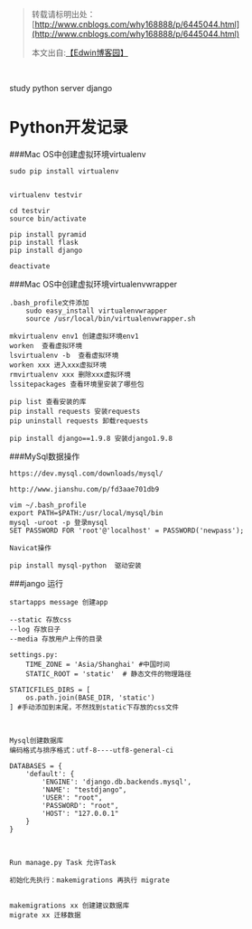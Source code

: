 > 转载请标明出处：
> [http://www.cnblogs.com/why168888/p/6445044.html](http://www.cnblogs.com/why168888/p/6445044.html)
>
>
> 本文出自:[【Edwin博客园】](http://www.cnblogs.com/why168888/)

<br/>



study python server django

# Python开发记录

###Mac OS中创建虚拟环境virtualenv

```
sudo pip install virtualenv


virtualenv testvir

cd testvir
source bin/activate

pip install pyramid
pip install flask
pip install django

deactivate
```


###Mac OS中创建虚拟环境virtualenvwrapper

```
.bash_profile文件添加
	sudo easy_install virtualenvwrapper
	source /usr/local/bin/virtualenvwrapper.sh

mkvirtualenv env1 创建虚拟环境env1
worken  查看虚拟环境
lsvirtualenv -b  查看虚拟环境
worken xxx 进入xxx虚拟环境
rmvirtualenv xxx 删除xxx虚拟环境
lssitepackages 查看环境里安装了哪些包

pip list 查看安装的库
pip install requests 安装requests
pip uninstall requests 卸载requests

pip install django==1.9.8 安装django1.9.8
```

###MySql数据操作

```
https://dev.mysql.com/downloads/mysql/

http://www.jianshu.com/p/fd3aae701db9

vim ~/.bash_profile
export PATH=$PATH:/usr/local/mysql/bin
mysql -uroot -p 登录mysql
SET PASSWORD FOR 'root'@'localhost' = PASSWORD('newpass');

Navicat操作

pip install mysql-python  驱动安装
```


###jango 运行

```
startapps message 创建app

--static 存放css
--log 存放日子
--media 存放用户上传的目录

settings.py:
	TIME_ZONE = 'Asia/Shanghai' #中国时间
	STATIC_ROOT = 'static'  # 静态文件的物理路径

STATICFILES_DIRS = [
    os.path.join(BASE_DIR, 'static')
] #手动添加到末尾，不然找到static下存放的css文件



Mysql创建数据库
编码格式与排序格式：utf-8----utf8-general-ci

DATABASES = {
    'default': {
        'ENGINE': 'django.db.backends.mysql',
        'NAME': "testdjango",
        'USER': "root",
        'PASSWORD': "root",
        'HOST': "127.0.0.1"
    }
}



Run manage.py Task 允许Task

初始化先执行：makemigrations 再执行 migrate


makemigrations xx 创建建议数据库
migrate xx 迁移数据

```
